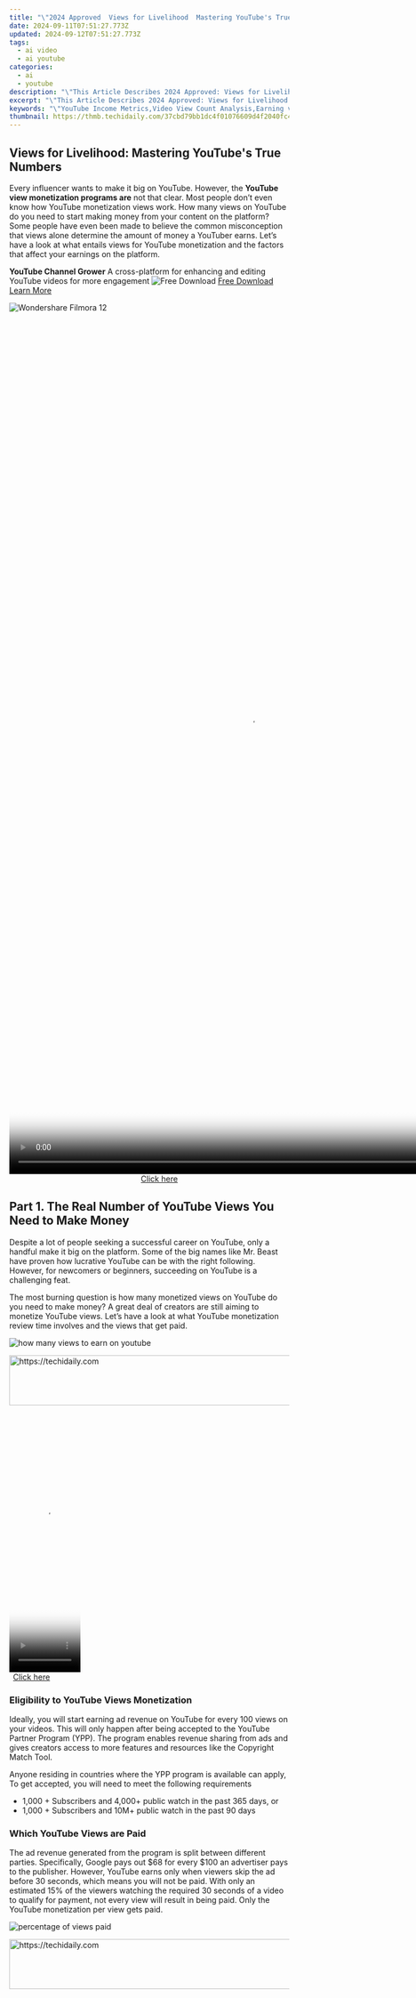 ```yaml
---
title: "\"2024 Approved  Views for Livelihood  Mastering YouTube's True Numbers\""
date: 2024-09-11T07:51:27.773Z
updated: 2024-09-12T07:51:27.773Z
tags:
  - ai video
  - ai youtube
categories:
  - ai
  - youtube
description: "\"This Article Describes 2024 Approved: Views for Livelihood: Mastering YouTube's True Numbers\""
excerpt: "\"This Article Describes 2024 Approved: Views for Livelihood: Mastering YouTube's True Numbers\""
keywords: "\"YouTube Income Metrics,Video View Count Analysis,Earning via YouTube,YouTube Revenue Insight,View-to-Earn Strategies,Monetizing YouTube Content,True YouTube Numbers Guide\""
thumbnail: https://thmb.techidaily.com/37cbd79bb1dc4f01076609d4f2040fc4f61e96fa43faa2585a2bbac8dade3639.jpg
---
```


## Views for Livelihood: Mastering YouTube's True Numbers

Every influencer wants to make it big on YouTube. However, the **YouTube view monetization programs are** not that clear. Most people don’t even know how YouTube monetization views work. How many views on YouTube do you need to start making money from your content on the platform? Some people have even been made to believe the common misconception that views alone determine the amount of money a YouTuber earns. Let’s have a look at what entails views for YouTube monetization and the factors that affect your earnings on the platform.

**YouTube Channel Grower** A cross-platform for enhancing and editing YouTube videos for more engagement ![Free Download](https://tools.techidaily.com/wondershare/filmora/download/) [Free Download](https://tools.techidaily.com/wondershare/filmora/download/) [Learn More](https://tools.techidaily.com/wondershare/filmora/download/)

![Wondershare Filmora 12](https://images.wondershare.com/filmora/banner/filmora-latest-product-box.png)

<!-- affiliate ads begin -->
<span id="1424528">
					<video width="864" height="1536" style="cursor:pointer"
           poster="//a.impactradius-go.com/display-clicktoplayimage/1424528.png"
           onclick="if(!this.playClicked){this.play();this.setAttribute('controls',true);this.playClicked=true;}">
	   <source src="//a.impactradius-go.com/display-ad/16446-1424528">
	   <img src="//a.impactradius-go.com/display-clicktoplayimage/1424528.png" style="border: none; height: 100%; width: 100%; object-fit: contain">
	</video>
	<div style="width:540px;text-align:center"><a href="javascript:window.open(decodeURIComponent('https%3A%2F%2Flaganoo.pxf.io%2Fc%2F5597632%2F1424528%2F16446'), '_blank');void(0);">Click here</a></div>
</span>
<img height="0" width="0" src="https://imp.pxf.io/i/5597632/1424528/16446" style="position:absolute;visibility:hidden;" border="0" />
<!-- affiliate ads end -->

## **Part 1\. The Real Number of YouTube Views You Need to Make Money**

Despite a lot of people seeking a successful career on YouTube, only a handful make it big on the platform. Some of the big names like Mr. Beast have proven how lucrative YouTube can be with the right following. However, for newcomers or beginners, succeeding on YouTube is a challenging feat.

The most burning question is how many monetized views on YouTube do you need to make money? A great deal of creators are still aiming to monetize YouTube views. Let’s have a look at what YouTube monetization review time involves and the views that get paid.

![how many views to earn on youtube](https://images.wondershare.com/filmora/article-images/2023/youtube-monetization-tips-how-many-views-do-you-really-need-to-make-money-1.JPG)

<!-- affiliate ads begin -->
<a href="https://unicoeye.pxf.io/c/5597632/2134228/18498" target="_top" id="2134228">
  <img src="//a.impactradius-go.com/display-ad/18498-2134228" border="0" alt="https://techidaily.com" width="728" height="90"/>
</a>
<img height="0" width="0" src="https://unicoeye.pxf.io/i/5597632/2134228/18498" style="position:absolute;visibility:hidden;" border="0" />
<!-- affiliate ads end -->

<!-- affiliate ads begin -->
<span id="1975562">
					<video width="128" height="480" style="cursor:pointer"
           poster="//a.impactradius-go.com/display-clicktoplayimage/1975562.png"
           onclick="if(!this.playClicked){this.play();this.setAttribute('controls',true);this.playClicked=true;}">
	   <source src="//a.impactradius-go.com/display-ad/22993-1975562">
	   <img src="//a.impactradius-go.com/display-clicktoplayimage/1975562.png" style="border: none; height: 100%; width: 100%; object-fit: contain">
	</video>
	<div style="width:80px;text-align:center"><a href="javascript:window.open(decodeURIComponent('https%3A%2F%2Fhomestyler.sjv.io%2Fc%2F5597632%2F1975562%2F22993'), '_blank');void(0);">Click here</a></div>
</span>
<img height="0" width="0" src="https://imp.pxf.io/i/5597632/1975562/22993" style="position:absolute;visibility:hidden;" border="0" />
<!-- affiliate ads end -->

### **Eligibility to YouTube Views Monetization**

Ideally, you will start earning ad revenue on YouTube for every 100 views on your videos. This will only happen after being accepted to the YouTube Partner Program (YPP). The program enables revenue sharing from ads and gives creators access to more features and resources like the Copyright Match Tool.

Anyone residing in countries where the YPP program is available can apply, To get accepted, you will need to meet the following requirements

* 1,000 + Subscribers and 4,000+ public watch in the past 365 days, or
* 1,000 + Subscribers and 10M+ public watch in the past 90 days

### **Which YouTube Views are Paid**

The ad revenue generated from the program is split between different parties. Specifically, Google pays out $68 for every $100 an advertiser pays to the publisher. However, YouTube earns only when viewers skip the ad before 30 seconds, which means you will not be paid. With only an estimated 15% of the viewers watching the required 30 seconds of a video to qualify for payment, not every view will result in being paid. Only the YouTube monetization per view gets paid.

![percentage of views paid](https://images.wondershare.com/filmora/article-images/2023/youtube-monetization-tips-how-many-views-do-you-really-need-to-make-money-2.JPG)

<!-- affiliate ads begin -->
<a href="https://appsumo.8odi.net/c/5597632/2123727/7443" target="_top" id="2123727">
  <img src="//a.impactradius-go.com/display-ad/7443-2123727" border="0" alt="https://techidaily.com" width="728" height="90"/>
</a>
<img height="0" width="0" src="https://appsumo.8odi.net/i/5597632/2123727/7443" style="position:absolute;visibility:hidden;" border="0" />
<!-- affiliate ads end -->

<!-- affiliate ads begin -->
<span id="1793213">
					<video width="864" height="1296" style="cursor:pointer"
           poster="//a.impactradius-go.com/display-clicktoplayimage/1793213.png"
           onclick="if(!this.playClicked){this.play();this.setAttribute('controls',true);this.playClicked=true;}">
	   <source src="//a.impactradius-go.com/display-ad/19135-1793213">
	   <img src="//a.impactradius-go.com/display-clicktoplayimage/1793213.png" style="border: none; height: 100%; width: 100%; object-fit: contain">
	</video>
	<div style="width:540px;text-align:center"><a href="javascript:window.open(decodeURIComponent('https%3A%2F%2Ftinyland.pxf.io%2Fc%2F5597632%2F1793213%2F19135'), '_blank');void(0);">Click here</a></div>
</span>
<img height="0" width="0" src="https://imp.pxf.io/i/5597632/1793213/19135" style="position:absolute;visibility:hidden;" border="0" />
<!-- affiliate ads end -->

### **Factors Affecting the Number of Views Needed to Make Money**

To make good money on YouTube, however, you’ll want to cross the 100,000 views per video mark. This may sound easy, but getting the accurate amount earned is more than just these simple numbers. Several factors are involved:

* Your youtube niche
* The level of viewers' satisfaction
* The value of your views or presentation’
* The rate of engagement in your videos

The main factor that determines how many views for YouTube monetization you need to make money is niche. For instance, a channel in the Finance and Technology niche will make more money per 1000 views than those affiliated with comedy or gaming. This is because YouTube channels are monetized by Google Adsense, which pays more for more profitable niches.

On average, you can earn between $1 to more than $25 per 1,000 monetized views on YouTube. This comes down to the specific content you are making and the niche of focus. Those in niches like Finance and Tech will make more money because the Revenue Per Mille (RPM) is higher than other niches. In terms of engagement, videos with higher click-through rates (CTR) and average view duration (AVD) tend to earn more from ads. Other factors such as the country where your viewers are located, time of the year, and type of ads you are running also affect the money earned.

<!-- affiliate ads begin -->
<span id="1982485">
					<video width="576" height="240" style="cursor:pointer"
           poster="//a.impactradius-go.com/display-clicktoplayimage/1982485.png"
           onclick="if(!this.playClicked){this.play();this.setAttribute('controls',true);this.playClicked=true;}">
	   <source src="//a.impactradius-go.com/display-ad/22993-1982485">
	   <img src="//a.impactradius-go.com/display-clicktoplayimage/1982485.png" style="border: none; height: 100%; width: 100%; object-fit: contain">
	</video>
	<div style="width:360px;text-align:center"><a href="javascript:window.open(decodeURIComponent('https%3A%2F%2Fhomestyler.sjv.io%2Fc%2F5597632%2F1982485%2F22993'), '_blank');void(0);">Click here</a></div>
</span>
<img height="0" width="0" src="https://imp.pxf.io/i/5597632/1982485/22993" style="position:absolute;visibility:hidden;" border="0" />
<!-- affiliate ads end -->

## **Part 2\. Factors That Affect Your YouTube Earnings Per View**

The amount of money that YouTubers make may seem complex to understand. Does YouTube pay per view? Yes, but not per video view. YouTube will pay you for views that appear on your channels. The actual revenue will depend on several factors.

* [Factors Affecting Earnings per View](#factor1)
* [YouTube’s Revenue-Sharing Model](#factor2)
* [Attracting Higher-Paying Advertisers](#factor3)
* [Other Revenue Streams on YouTube](#factor4)

### **Factors Affecting Earnings per View**

The amount of money YouTubers make per view is affected by various factors:

* **Ad Revenue Rates**: The rates vary depending on the country where viewers are located, the time of the year, and the ad your YouTube channel is running.
* **Audience Demographics**: Advertisers usually pay more to show their ads to viewers in some demographics, especially those who are interested in specific products or have a high income.
* **Audience Engagement**: Videos with high CTR and AVD earn more income from ads.
* **Watch Time**: YouTube channels with longer viewers watch time earn more money.

### **YouTube’s Revenue-Sharing Model**

The YouTibe’s revenue-sharing model determines how much creators are paid. The standard revenue share is 55% for the creator and 45% for YouTube based on views that generate money. However, the platform may adjust the revenue share for certain creators. This may include creators participating in a special program or those who are part of a network.

An Ad blocker can reduce a YouTuber’s earnings. They prevent ads from displaying on videos, and consequently the creator from earning money that you have generated from those ads. As they become more popular, YouTube estimates that ad blockers cost creators billions of dollars in lost revenue every year.

<!-- affiliate ads begin -->
<span id="1983473">
					<video width="576" height="240" style="cursor:pointer"
           poster="//a.impactradius-go.com/display-clicktoplayimage/1983473.png"
           onclick="if(!this.playClicked){this.play();this.setAttribute('controls',true);this.playClicked=true;}">
	   <source src="//a.impactradius-go.com/display-ad/22993-1983473">
	   <img src="//a.impactradius-go.com/display-clicktoplayimage/1983473.png" style="border: none; height: 100%; width: 100%; object-fit: contain">
	</video>
	<div style="width:360px;text-align:center"><a href="javascript:window.open(decodeURIComponent('https%3A%2F%2Fhomestyler.sjv.io%2Fc%2F5597632%2F1983473%2F22993'), '_blank');void(0);">Click here</a></div>
</span>
<img height="0" width="0" src="https://imp.pxf.io/i/5597632/1983473/22993" style="position:absolute;visibility:hidden;" border="0" />
<!-- affiliate ads end -->

### **Attracting Higher-Paying Advertisers**

Higher-paying advertisers are interested in YouTube channels that align with these features:

* **Audience Demographics:** Higher-paying advertisers are interested in videos that show certain demographics. For example, an advertiser of a luxury car will pay more to show ads to viewers who are interested in such cars.
* **Audience Engagement:** Higher-paying advertisers are willing to pay more to show their ads to channels with higher engagement to increase the chances of people clicking on their ads.
* **Watch Time:** YouTube channels with longer viewers watch time attract more advertisers. This is because viewers will be engaged for longer periods, increasing their chances of viewing the ad.

<!-- affiliate ads begin -->
<a href="https://appsumo.8odi.net/c/5597632/2118320/7443" target="_top" id="2118320">
  <img src="//a.impactradius-go.com/display-ad/7443-2118320" border="0" alt="https://techidaily.com" width="728" height="90"/>
</a>
<img height="0" width="0" src="https://appsumo.8odi.net/i/5597632/2118320/7443" style="position:absolute;visibility:hidden;" border="0" />
<!-- affiliate ads end -->

### **Other Revenue Streams on YouTube**

You can earn a lot more per 1,000 views by influencing your viewers to buy products even before your channel gets monetized. Other ways of making money on YouTube include

* Selling branded merch or courses
* YouTube Premium subscriber’s subscription fee
* Recurring monthly payments by members for special benefits
* Highlight fan’s messages in chat streams
* Sponsorships by partnering with brands to promote their products or services
* Affiliate marketing
* Brand deals

## **Part 3\.** **Editing YouTube Videos for YouTube Monetization with Filmora

Good content will increase audience engagement and grow your YouTube channel. Wondershare Filmora offers a range of features that make video editing quick and easy. From instant mode for beginners to AI features for automation, the Filmora is like your partner in video editing.

[Free Download](https://tools.techidaily.com/wondershare/filmora/download/) For Win 7 or later(64-bit)

[Free Download](https://tools.techidaily.com/wondershare/filmora/download/) For macOS 10.14 or later

With Filmora, you can enhance and edit your videos for more engagement on YouTube. You can also edit images posted on Facebook, such as thumbnails. Here are some of the top features to explore.

### **1\.** **Split Screen Video Editor**

With a wide range of pre-made templates to choose from, split your video screen with a single click. Choose to put to videos side to side or in any way that you like.

![split screen video editor](https://images.wondershare.com/filmora/article-images/2023/youtube-monetization-tips-how-many-views-do-you-really-need-to-make-money-3.JPG)

<!-- affiliate ads begin -->
<a href="https://appsumo.8odi.net/c/5597632/2118306/7443" target="_top" id="2118306">
  <img src="//a.impactradius-go.com/display-ad/7443-2118306" border="0" alt="https://techidaily.com" width="728" height="90"/>
</a>
<img height="0" width="0" src="https://appsumo.8odi.net/i/5597632/2118306/7443" style="position:absolute;visibility:hidden;" border="0" />
<!-- affiliate ads end -->

### **2\.** **AI Image**

Automatically generate images by typing what you want. The text-to-image feature generates 3 resolutions that you can use directly for your video project.

![ai image](https://images.wondershare.com/filmora/article-images/2023/youtube-monetization-tips-how-many-views-do-you-really-need-to-make-money-4.JPG)

### **3\.** **Keyframing**

The keyframing feature creates fantastic visual animations. It allows users to change position in the hand-drawing pattern and customize opacity to make shorts precise and concise. You can also scale the subject of the clip.

![keyframing](https://images.wondershare.com/filmora/article-images/2023/youtube-monetization-tips-how-many-views-do-you-really-need-to-make-money-5.JPG)

### **4\.** **Speed Ramping**

The speed ramping feature allows you to adjust the speed in your video to be in better control of your keyframes.

![speed ramping](https://images.wondershare.com/filmora/article-images/2023/youtube-monetization-tips-how-many-views-do-you-really-need-to-make-money-6.JPG)

<!-- affiliate ads begin -->
<a href="https://ephamedtechinc.pxf.io/c/5597632/2137229/26400" target="_top" id="2137229">
  <img src="//a.impactradius-go.com/display-ad/26400-2137229" border="0" alt="https://techidaily.com" width="728" height="90"/>
</a>
<img height="0" width="0" src="https://ephamedtechinc.pxf.io/i/5597632/2137229/26400" style="position:absolute;visibility:hidden;" border="0" />
<!-- affiliate ads end -->

### **5\.** **Mask & Blend**

The mask and blend feature of Filmora allows you to make a creative video clip. It comes with a pen tool for creating free-form shape masks.

![mask & blend](https://images.wondershare.com/filmora/article-images/2023/youtube-monetization-tips-how-many-views-do-you-really-need-to-make-money-7.JPG)

<!-- affiliate ads begin -->
<a href="https://smilemakers.pxf.io/c/5597632/2123901/26106" target="_top" id="2123901">
  <img src="//a.impactradius-go.com/display-ad/26106-2123901" border="0" alt="https://techidaily.com" width="728" height="90"/>
</a>
<img height="0" width="0" src="https://smilemakers.pxf.io/i/5597632/2123901/26106" style="position:absolute;visibility:hidden;" border="0" />
<!-- affiliate ads end -->

## **Conclusion**

With YouTube monetization how many views does it take to make money? This will depend on a variety of factors, but the sweet spot is after hitting 100,000 views per video. Since the quality of the content you upload can influence how much you make, we recommend using Wondershare Filmora to edit your videos. The video editing software comes with fantastic features for creating highly engaging videos.

[Free Download](https://tools.techidaily.com/wondershare/filmora/download/) [Free Download](https://tools.techidaily.com/wondershare/filmora/download/) [Learn More](https://tools.techidaily.com/wondershare/filmora/download/)

![Wondershare Filmora 12](https://images.wondershare.com/filmora/banner/filmora-latest-product-box.png)

<ins class="adsbygoogle"
     style="display:block"
     data-ad-format="autorelaxed"
     data-ad-client="ca-pub-7571918770474297"
     data-ad-slot="1223367746"></ins>

<ins class="adsbygoogle"
     style="display:block"
     data-ad-client="ca-pub-7571918770474297"
     data-ad-slot="8358498916"
     data-ad-format="auto"
     data-full-width-responsive="true"></ins>

<span class="atpl-alsoreadstyle">Also read:</span>
<div><ul>
<li><a href="https://fox-blue.techidaily.com/new-2024-approved-maximizing-zoom-top-strategies-for-chromebooks/"><u>[New] 2024 Approved Maximizing Zoom Top Strategies for Chromebooks</u></a></li>
<li><a href="https://tiktok-clips.techidaily.com/new-2024-approved-unlocking-voice-functionality-in-tiktok-videos/"><u>[New] 2024 Approved Unlocking Voice Functionality in TikTok Videos</u></a></li>
<li><a href="https://facebook-record-videos.techidaily.com/new-becoming-a-youtube-guru-essential-production-know-how-for-2024/"><u>[New] Becoming a YouTube Guru Essential Production Know-How for 2024</u></a></li>
<li><a href="https://facebook-video-share.techidaily.com/new-culinary-champions-must-subscribe-food-bloggers-for-2024/"><u>[New] Culinary Champions Must-Subscribe Food Bloggers for 2024</u></a></li>
<li><a href="https://youtube-tips.techidaily.com/eletion-methods-for-youtubes-backlogged-video-collection-for-2024/"><u>[New] Deletion Methods for YouTube's Backlogged Video Collection for 2024</u></a></li>
<li><a href="https://facebook-record-videos.techidaily.com/new-in-2024-amplify-your-audience-maximizing-youtube-viewership/"><u>[New] In 2024, Amplify Your Audience Maximizing YouTube Viewership</u></a></li>
<li><a href="https://youtube-tips.techidaily.com/n-2024-examining-youtubes-copyright-stance-versus-cc-approach/"><u>[New] In 2024, Examining Youtube's Copyright Stance Versus CC Approach</u></a></li>
<li><a href="https://youtube-tips.techidaily.com/n-2024-prime-audio-solutions-for-creators/"><u>[New] In 2024, Prime Audio Solutions for Creators</u></a></li>
<li><a href="https://youtube-tips.techidaily.com/n-2024-the-best-gif-maker-applications-for-creative-freedom/"><u>[New] In 2024, The Best GIF Maker Applications for Creative Freedom</u></a></li>
<li><a href="https://youtube-tips.techidaily.com/he-right-sound-the-right-mic-top-recommendations-for-diverse-online-presence/"><u>[New] The Right Sound, The Right Mic Top Recommendations for Diverse Online Presence</u></a></li>
<li><a href="https://youtube-tips.techidaily.com/ransforming-self-doubt-into-youtube-dominance/"><u>[New] Transforming Self-Doubt Into YouTube Dominance</u></a></li>
<li><a href="https://youtube-tips.techidaily.com/ed-2024-approved-concluding-your-channel-on-youtube-expert-guides-and-templates/"><u>[Updated] 2024 Approved Concluding Your Channel on YouTube - Expert Guides & Templates</u></a></li>
<li><a href="https://twitter-videos.techidaily.com/updated-2024-approved-convert-twitter-vids-to-customized-soundtracks/"><u>[Updated] 2024 Approved Convert Twitter Vids to Customized Soundtracks</u></a></li>
<li><a href="https://youtube-tips.techidaily.com/ed-2024-approved-curbing-common-mishaps-youtube-short-edition/"><u>[Updated] 2024 Approved Curbing Common Mishaps YouTube Short Edition</u></a></li>
<li><a href="https://instagram-videos.techidaily.com/updated-2024-approved-elevate-your-visual-content-perfectly-place-icons-and-emojis-on-instagram/"><u>[Updated] 2024 Approved Elevate Your Visual Content Perfectly Place Icons & Emojis on Instagram</u></a></li>
<li><a href="https://youtube-tips.techidaily.com/ed-creating-impressive-video-tracks-with-a-newbie-mac-user-for-2024/"><u>[Updated] Creating Impressive Video Tracks with a Newbie Mac User for 2024</u></a></li>
<li><a href="https://digital-screen-recording.techidaily.com/updated-in-2024-speech-to-text-device-review/"><u>[Updated] In 2024, Speech-to-Text Device Review</u></a></li>
<li><a href="https://youtube-tips.techidaily.com/ed-in-depth-guide-to-maximizing-your-earnings-with-youtube-and-adsense-for-2024/"><u>[Updated] In-Depth Guide to Maximizing Your Earnings with YouTube & AdSense for 2024</u></a></li>
<li><a href="https://youtube-tips.techidaily.com/ed-pioneering-video-content-creation-via-google-trends-study/"><u>[Updated] Pioneering Video Content Creation via Google Trends Study</u></a></li>
<li><a href="https://youtube-tips.techidaily.com/ed-refine-and-revamp-your-videos-using-youtube-studio-tools-for-2024/"><u>[Updated] Refine and Revamp Your Videos Using YouTube Studio Tools for 2024</u></a></li>
<li><a href="https://youtube-tips.techidaily.com/ed-revolutionize-your-content-with-these-top-10-editing-strategies/"><u>[Updated] Revolutionize Your Content with These Top 10 Editing Strategies</u></a></li>
<li><a href="https://youtube-tips.techidaily.com/ed-step-by-step-techniques-for-seamless-youtube-subtitling-and-captions-for-2024/"><u>[Updated] Step-by-Step Techniques for Seamless YouTube Subtitling & Captions for 2024</u></a></li>
<li><a href="https://youtube-tips.techidaily.com/ed-step-by-step-using-premiere-for-video-upload-for-2024/"><u>[Updated] Step-by-Step Using Premiere for Video Upload for 2024</u></a></li>
<li><a href="https://youtube-tips.techidaily.com/ed-subtitle-extraction-top-10-free-apps-rated-for-2024/"><u>[Updated] Subtitle Extraction Top 10 Free Apps Rated for 2024</u></a></li>
<li><a href="https://youtube-tips.techidaily.com/ed-the-newcomers-roadmap-thriving-on-youtube-and-your-wallet-for-2024/"><u>[Updated] The Newcomer's Roadmap Thriving on YouTube and Your Wallet for 2024</u></a></li>
<li><a href="https://youtube-tips.techidaily.com/approved-acquire-no-cost-sounds-for-videos-and-podcasts/"><u>2024 Approved Acquire No-Cost Sounds for Videos & Podcasts</u></a></li>
<li><a href="https://youtube-tips.techidaily.com/approved-channel-command-center-mastering-your-digital-domain/"><u>2024 Approved Channel Command Center Mastering Your Digital Domain</u></a></li>
<li><a href="https://fox-glue.techidaily.com/2024-approved-screen-scenarios-simplified-a-novices-guide-to-pixels/"><u>2024 Approved Screen Scenarios Simplified A Novice's Guide to Pixels</u></a></li>
<li><a href="https://some-guidance.techidaily.com/2024-approved-unlocking-smooth-playback-overcoming-booty-freezes/"><u>2024 Approved Unlocking Smooth Playback Overcoming Booty Freezes</u></a></li>
<li><a href="https://youtube-tips.techidaily.com/talker-alteration-apps-for-video-content-makers-for-2024/"><u>Best Talker Alteration Apps for Video Content Makers for 2024</u></a></li>
<li><a href="https://hardware-help.techidaily.com/continuous-growth-in-oled-monitors-industry-insiders-anticipate-134m-units-by-end-year/"><u>Continuous Growth in OLED Monitors: Industry Insiders Anticipate 1.34M Units by End-Year</u></a></li>
<li><a href="https://youtube-tips.techidaily.com/ing-engaging-life-journeys-in-video-formats-for-2024/"><u>Crafting Engaging Life Journeys in Video Formats for 2024</u></a></li>
<li><a href="https://youtube-tips.techidaily.com/ing-your-channels-pathway-youtubian-starter-pack-earning-money/"><u>Creating Your Channel's Pathway Youtubian Starter Pack, Earning Money</u></a></li>
<li><a href="https://some-knowledge.techidaily.com/first-steps-in-learning-av1-compression-for-2024/"><u>First Steps in Learning AV1 Compression for 2024</u></a></li>
<li><a href="https://network-issues.techidaily.com/fixed-installer-error-on-nvidia/"><u>Fixed Installer Error on NVIDIA</u></a></li>
<li><a href="https://win-dash.techidaily.com/1722975398646-free-install-of-killer-e250-controller-for-superfast-internet-speeds/"><u>Free Install of Killer E250ˈ Controller for Superfast Internet Speeds</u></a></li>
<li><a href="https://youtube-tips.techidaily.com/24-exploring-profit-sharing-in-youtube-short-creation/"><u>In 2024, Exploring Profit Sharing in YouTube Short Creation</u></a></li>
<li><a href="https://youtube-tips.techidaily.com/24-how-sony-vegas-transforms-ordinary-footage-into-youtube-stardom/"><u>In 2024, How Sony Vegas Transforms Ordinary Footage Into YouTube Stardom</u></a></li>
<li><a href="https://ios-unlock.techidaily.com/in-2024-how-to-unlock-iphone-6s-without-passcode-4-easy-methods-by-drfone-ios/"><u>In 2024, How To Unlock iPhone 6s Without Passcode? 4 Easy Methods</u></a></li>
<li><a href="https://android-unlock.techidaily.com/in-2024-how-to-unlock-motorola-moto-e13-bootloader-easily-by-drfone-android/"><u>In 2024, How to Unlock Motorola Moto E13 Bootloader Easily</u></a></li>
<li><a href="https://youtube-tips.techidaily.com/24-the-ultimate-tutorial-on-youtube-data-analysis/"><u>In 2024, The Ultimate Tutorial on YouTube Data Analysis</u></a></li>
<li><a href="https://buynow-info.techidaily.com/marshall-makeover-for-anc-visual-and-sonic-upgrade/"><u>Marshall Makeover for ANC: Visual & Sonic Upgrade</u></a></li>
<li><a href="https://video-ai-editor.techidaily.com/new-in-2024-the-best-imovie-alternative-for-windows-10-free-and-paid/"><u>New In 2024, The Best iMovie Alternative for Windows 10 Free & Paid</u></a></li>
<li><a href="https://os-tips.techidaily.com/rescue-and-retrieve-the-ultimate-guide-to-retrieving-high-quality-deleted-photographs-from-facebook/"><u>Rescue and Retrieve: The Ultimate Guide to Retrieving High-Quality Deleted Photographs From Facebook</u></a></li>
<li><a href="https://os-tips.techidaily.com/solving-the-iphone-has-no-service-dilemma-discover-14-effective-fixes/"><u>Solving the 'iPhone Has No Service' Dilemma: Discover 14 Effective Fixes</u></a></li>
<li><a href="https://extra-hints.techidaily.com/the-essential-path-to-prodigious-smm-results-delivered-in-10-steps/"><u>The Essential Path to Prodigious SMM Results, Delivered in 10 Steps</u></a></li>
<li><a href="https://buynow-marvelous.techidaily.com/transforming-slumber-to-sunrise-glow-detailed-look-at-ihomes-revolutionary-zenergy-sleep-aid/"><u>Transforming Slumber to Sunrise Glow: Detailed Look at IHome's Revolutionary Zenergy Sleep Aid</u></a></li>
<li><a href="https://youtube-tips.techidaily.com/shing-video-popularity-leading-trackers-for-youtube-for-2024/"><u>Unleashing Video Popularity Leading Trackers for YouTube for 2024</u></a></li>
<li><a href="https://sound-tweaking.techidaily.com/updated-2024-approved-explore-our-top-8-selection-of-aural-designs-for-cutting-edge-video-sound-integration/"><u>Updated 2024 Approved Explore Our Top 8 Selection of Aural Designs for Cutting-Edge Video Sound Integration</u></a></li>
</ul></div>

